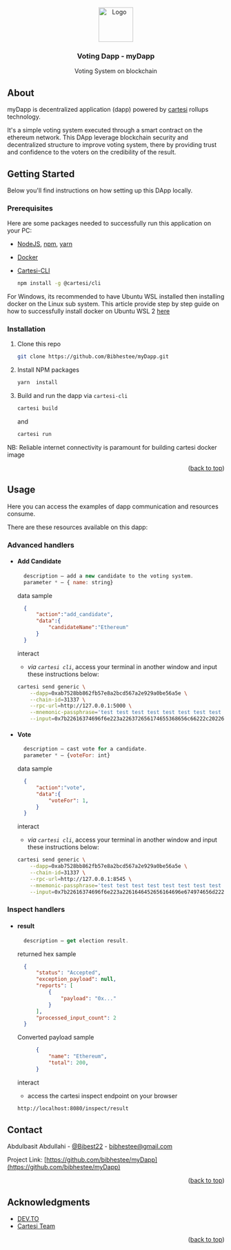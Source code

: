 <a id="readme-top"></a>

<!-- PROJECT LOGO -->
<br />
<div align="center">
  <a href="https://github.com/othneildrew/Best-README-Template">
    <img src="docs/images/logo.png" alt="Logo" width="80" height="80">
  </a>

  <h3 align="center">Voting Dapp - myDapp</h3>

  <p align="center">
    Voting System on blockchain
  </p>
</div>

## About
<p>
    myDapp is decentralized application (dapp) powered by <a href="https://docs.cartesi.io/cartesi-rollups/1.3/">cartesi</a> rollups technology.
</p>
<p> 
    It's a simple voting system executed through a smart contract on the ethereum network. This DApp leverage blockchain security and decentralized structure to improve voting system, there by providing trust and confidence to the voters on the credibility of the result.
</p>

## Getting Started

Below you'll find instructions on how setting up this DApp locally.

### Prerequisites

Here are some packages needed to successfully run this application on your PC:

* [NodeJS](https://nodejs.org/en), [npm](https://docs.npmjs.com/cli/v10/configuring-npm/install), [yarn](https://classic.yarnpkg.com/lang/en/docs/install/#debian-stable) 

* [Docker](https://docs.docker.com/get-docker/) 

* [Cartesi-CLI](https://docs.cartesi.io/cartesi-rollups/1.3/development/migration/#install-cartesi-cli)
  ```sh
  npm install -g @cartesi/cli
  ```

For Windows, its recommended to have Ubuntu WSL installed then installing docker on the Linux sub system. This article provide step by step guide on how to successfully install docker on Ubuntu WSL 2 [here](https://dev.to/bartr/install-docker-on-windows-subsystem-for-linux-v2-ubuntu-5dl7)

### Installation

1. Clone this repo
   ```sh
   git clone https://github.com/Bibhestee/myDapp.git
   ```
2. Install NPM packages
   ```sh
   yarn  install
   ```
3. Build and run the dapp via `cartesi-cli`
   ```sh
   cartesi build 
   ```
   and
   ```sh
   cartesi run 
   ```
NB: Reliable internet connectivity is paramount for building cartesi docker image

<p align="right">(<a href="#readme-top">back to top</a>)</p>

## Usage

Here you can access the examples of dapp communication and resources consume.

There are these resources available on this dapp:

### Advanced handlers
* #### Add Candidate
  ```js
    description — add a new candidate to the voting system.
    parameter * — { name: string} 
  ```

  data sample

  ```json
    {
        "action":"add_candidate", 
        "data":{
            "candidateName":"Ethereum"
        }
    } 
  ```

  interact
    - *via `cartesi cli`*, access your terminal in another window and input these instructions below:
  
    ```sh
    cartesi send generic \
        --dapp=0xab7528bb862fb57e8a2bcd567a2e929a0be56a5e \
        --chain-id=31337 \
        --rpc-url=http://127.0.0.1:5000 \
        --mnemonic-passphrase='test test test test test test test test test test test junk' \
        --input=0x7b22616374696f6e223a226372656174655368656c66222c202264617461223a7b226f776e6572223a22307866333946643665353161616438384636463463653661423838323732373963666646623932323636227d7d
    ```


* #### Vote
  ```js
    description — cast vote for a candidate.
    parameter * — {voteFor: int}
  ```

  data sample

  ```json
    {
        "action":"vote", 
        "data":{
            "voteFor": 1,
        }
    }
  ```

  interact
    - *via `cartesi cli`*, access your terminal in another window and input these instructions below:
  
    ```sh
    cartesi send generic \
        --dapp=0xab7528bb862fb57e8a2bcd567a2e929a0be56a5e \
        --chain-id=31337 \
        --rpc-url=http://127.0.0.1:8545 \
        --mnemonic-passphrase='test test test test test test test test test test test junk' \
        --input=0x7b22616374696f6e223a2261646452656164696e674974656d222c202264617461223a7b227368656c66223a2264386330346137622d653230372d346466622d613164322d633634653964303963396535222c20227469746c65223a224d79206669727374206e6f7465626f6f6b222c2022636f6e74656e74223a223c68313e68693c2f68313e222c2022636f6e74656e7454797065223a2268746d6c227d7d
    ```
    

### Inspect handlers 
* #### result
  ```js
    description — get election result.
  ```

  returned hex sample

  ```json
    {
        "status": "Accepted",
        "exception_payload": null,
        "reports": [
            {
                "payload": "0x..."
            }
        ],
        "processed_input_count": 2
    }
  ```

  Converted payload sample

  ```json 
        {
            "name": "Ethereum",
            "total": 200,
        }

  ```
  interact
    - access the cartesi inspect endpoint on your browser
  ```sh 
  http://localhost:8080/inspect/result
  ```


## Contact

Abdulbasit Abdullahi - [@Bibest22](https://twitter.com/bibest20) - bibhestee@gmail.com

Project Link: [https://github.com/bibhestee/myDapp](https://github.com/bibhestee/myDapp)

<p align="right">(<a href="#readme-top">back to top</a>)</p>



<!-- ACKNOWLEDGMENTS -->
## Acknowledgments

* [DEV.TO](https://dev.to/bartr/install-docker-on-windows-subsystem-for-linux-v2-ubuntu-5dl7)
* [Cartesi Team](https://docs.cartesi.io/)

<p align="right">(<a href="#readme-top">back to top</a>)</p>
